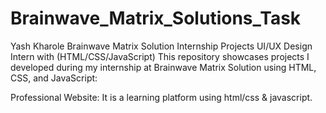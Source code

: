 # Brainwave_Matrix_Solutions_Task
Yash Kharole Brainwave Matrix Solution Internship Projects UI/UX Design Intern with  (HTML/CSS/JavaScript)
This repository showcases projects I developed during my internship at Brainwave Matrix Solution using HTML, CSS, and JavaScript:

Professional Website: It is a learning platform using html/css & javascript.
